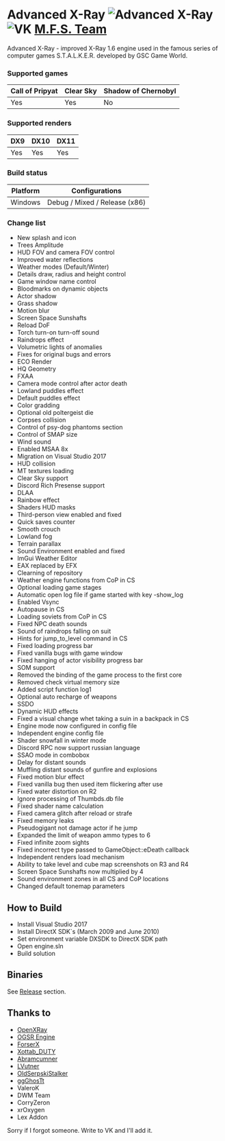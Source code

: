 Advanced X-Ray 
![Advanced X-Ray](https://i.ibb.co/VJFnVk7/Untitled-1.png)
![VK](https://i.ibb.co/cknxjxD/24.png) [M.F.S. Team](https://vk.com/mfs_studio)
==========================

Advanced X-Ray - improved X-Ray 1.6 engine used in the famous series of computer games S.T.A.L.K.E.R. developed by GSC Game World.

### Supported games
|Call of Pripyat|Clear Sky|Shadow of Chernobyl|
|---|---|---|
|Yes|Yes|No|

### Supported renders
|DX9|DX10|DX11|
|---|---|---|
|Yes|Yes|Yes|

### Build status
|Platform|Configurations|
|---|---|
|Windows|Debug / Mixed / Release (x86)|

### Change list
- New splash and icon
- Trees Amplitude
- HUD FOV and camera FOV control
- Improved water reflections
- Weather modes (Default/Winter)
- Details draw, radius and height control
- Game window name control
- Bloodmarks on dynamic objects
- Actor shadow
- Grass shadow
- Motion blur
- Screen Space Sunshafts
- Reload DoF
- Torch turn-on turn-off sound
- Raindrops effect
- Volumetric lights of anomalies
- Fixes for original bugs and errors
- ECO Render
- HQ Geometry
- FXAA
- Camera mode control after actor death
- Lowland puddles effect
- Default puddles effect
- Color gradding
- Optional old poltergeist die
- Corpses collision
- Control of psy-dog phantoms section
- Control of SMAP size
- Wind sound
- Enabled MSAA 8x
- Migration on Visual Studio 2017
- HUD collision
- MT textures loading
- Clear Sky support
- Discord Rich Presense support
- DLAA
- Rainbow effect
- Shaders HUD masks
- Third-person view enabled and fixed
- Quick saves counter
- Smooth crouch
- Lowland fog
- Terrain parallax
- Sound Environment enabled and fixed
- ImGui Weather Editor
- EAX replaced by EFX
- Clearning of repository
- Weather engine functions from CoP in CS
- Optional loading game stages
- Automatic open log file if game started with key -show_log
- Enabled Vsync
- Autopause in CS
- Loading soviets from CoP in CS
- Fixed NPC death sounds
- Sound of raindrops falling on suit
- Hints for jump_to_level command in CS
- Fixed loading progress bar
- Fixed vanilla bugs with game window
- Fixed hanging of actor visibility progress bar
- SOM support
- Removed the binding of the game process to the first core
- Removed check virtual memory size
- Added script function log1
- Optional auto recharge of weapons
- SSDO
- Dynamic HUD effects
- Fixed a visual change whet taking a suin in a backpack in CS
- Engine mode now configured in config file
- Independent engine config file
- Shader snowfall in winter mode
- Discord RPC now support russian language
- SSAO mode in combobox
- Delay for distant sounds
- Muffling distant sounds of gunfire and explosions
- Fixed motion blur effect
- Fixed vanilla bug then used item flickering after use
- Fixed water distortion on R2
- Ignore processing of Thumbds.db file
- Fixed shader name calculation
- Fixed camera glitch after reload or strafe
- Fixed memory leaks
- Pseudogigant not damage actor if he jump
- Expanded the limit of weapon ammo types to 6
- Fixed infinite zoom sights
- Fixed incorrect type passed to GameObject::eDeath callback
- Independent renders load mechanism
- Ability to take level and cube map screenshots on R3 and R4
- Screen Space Sunshafts now multiplied by 4
- Sound environment zones in all CS and CoP locations
- Changed default tonemap parameters

How to Build
------------

- Install Visual Studio 2017
- Install DirectX SDK`s (March 2009 and June 2010)
- Set environment variable DXSDK to DirectX SDK path
- Open engine.sln
- Build solution

Binaries
--------

See [Release](https://github.com/ign-1997/Advanced-X-Ray/releases) section.

Thanks to
------------
- [OpenXRay](https://github.com/OpenXRay/xray-16)
- [OGSR Engine](https://github.com/OGSR/OGSR-Engine)
- [ForserX](https://github.com/ForserX)
- [Xottab_DUTY](https://github.com/Xottab-DUTY)
- [Abramcumner](https://github.com/abramcumner)
- [LVutner](https://github.com/LVutner)
- [OldSerpskiStalker](https://github.com/oldSerpskiStalker)
- [ggGhosTt](https://gitlab.com/ggGhosTt)
- ValeroK
- DWM Team
- CorryZeron
- xrOxygen
- Lex Addon

Sorry if I forgot someone. Write to VK and I'll add it.